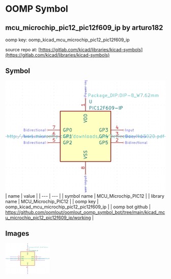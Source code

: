 # OOMP Symbol  
## mcu_microchip_pic12_pic12f609_ip  by arturo182  
  
oomp key: oomp_kicad_mcu_microchip_pic12_pic12f609_ip  
  
source repo at: [https://gitlab.com/kicad/libraries/kicad-symbols](https://gitlab.com/kicad/libraries/kicad-symbols)  
## Symbol  
  
[![working.png](working_600.png)](working.png)  
| name | value | 
| --- | --- | 
| symbol name | MCU_Microchip_PIC12 | 
| library name | MCU_Microchip_PIC12 | 
| oomp key | oomp_kicad_mcu_microchip_pic12_pic12f609_ip | 
| oomp bot github | https://github.com/oomlout/oomlout_oomp_symbol_bot/tree/main/kicad_mcu_microchip_pic12_pic12f609_ip/working | 
## Images  
  
[![working.png](working_140.png)](working.png)  
